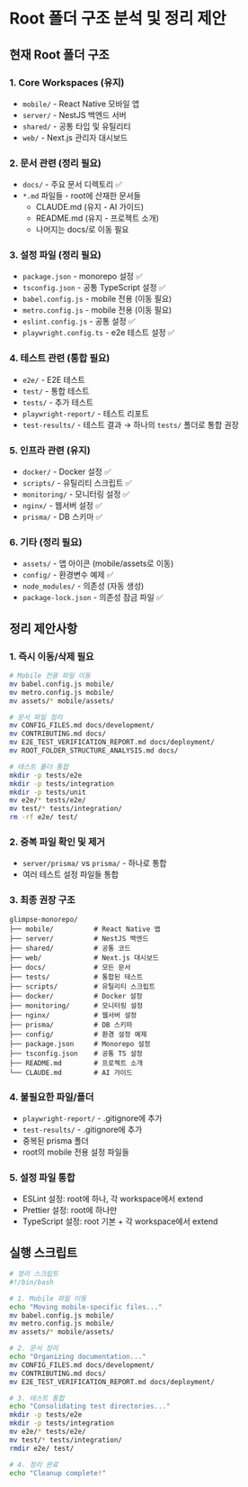 # Root 폴더 구조 분석 및 정리 제안

## 현재 Root 폴더 구조

### 1. **Core Workspaces (유지)**
- `mobile/` - React Native 모바일 앱
- `server/` - NestJS 백엔드 서버  
- `shared/` - 공통 타입 및 유틸리티
- `web/` - Next.js 관리자 대시보드

### 2. **문서 관련 (정리 필요)**
- `docs/` - 주요 문서 디렉토리 ✅
- `*.md` 파일들 - root에 산재한 문서들
  - CLAUDE.md (유지 - AI 가이드)
  - README.md (유지 - 프로젝트 소개)
  - 나머지는 docs/로 이동 필요

### 3. **설정 파일 (정리 필요)**
- `package.json` - monorepo 설정 ✅
- `tsconfig.json` - 공통 TypeScript 설정 ✅
- `babel.config.js` - mobile 전용 (이동 필요)
- `metro.config.js` - mobile 전용 (이동 필요)
- `eslint.config.js` - 공통 설정 ✅
- `playwright.config.ts` - e2e 테스트 설정 ✅

### 4. **테스트 관련 (통합 필요)**
- `e2e/` - E2E 테스트
- `test/` - 통합 테스트
- `tests/` - 추가 테스트
- `playwright-report/` - 테스트 리포트
- `test-results/` - 테스트 결과
→ 하나의 `tests/` 폴더로 통합 권장

### 5. **인프라 관련 (유지)**
- `docker/` - Docker 설정 ✅
- `scripts/` - 유틸리티 스크립트 ✅
- `monitoring/` - 모니터링 설정 ✅
- `nginx/` - 웹서버 설정 ✅
- `prisma/` - DB 스키마 ✅

### 6. **기타 (정리 필요)**
- `assets/` - 앱 아이콘 (mobile/assets로 이동)
- `config/` - 환경변수 예제 ✅
- `node_modules/` - 의존성 (자동 생성)
- `package-lock.json` - 의존성 잠금 파일 ✅

## 정리 제안사항

### 1. 즉시 이동/삭제 필요
```bash
# Mobile 전용 파일 이동
mv babel.config.js mobile/
mv metro.config.js mobile/
mv assets/* mobile/assets/

# 문서 파일 정리
mv CONFIG_FILES.md docs/development/
mv CONTRIBUTING.md docs/
mv E2E_TEST_VERIFICATION_REPORT.md docs/deployment/
mv ROOT_FOLDER_STRUCTURE_ANALYSIS.md docs/

# 테스트 폴더 통합
mkdir -p tests/e2e
mkdir -p tests/integration
mkdir -p tests/unit
mv e2e/* tests/e2e/
mv test/* tests/integration/
rm -rf e2e/ test/
```

### 2. 중복 파일 확인 및 제거
- `server/prisma/` vs `prisma/` - 하나로 통합
- 여러 테스트 설정 파일들 통합

### 3. 최종 권장 구조
```
glimpse-monorepo/
├── mobile/          # React Native 앱
├── server/          # NestJS 백엔드
├── shared/          # 공통 코드
├── web/             # Next.js 대시보드
├── docs/            # 모든 문서
├── tests/           # 통합된 테스트
├── scripts/         # 유틸리티 스크립트
├── docker/          # Docker 설정
├── monitoring/      # 모니터링 설정
├── nginx/           # 웹서버 설정
├── prisma/          # DB 스키마
├── config/          # 환경 설정 예제
├── package.json     # Monorepo 설정
├── tsconfig.json    # 공통 TS 설정
├── README.md        # 프로젝트 소개
└── CLAUDE.md        # AI 가이드

```

### 4. 불필요한 파일/폴더
- `playwright-report/` - .gitignore에 추가
- `test-results/` - .gitignore에 추가
- 중복된 prisma 폴더
- root의 mobile 전용 설정 파일들

### 5. 설정 파일 통합
- ESLint 설정: root에 하나, 각 workspace에서 extend
- Prettier 설정: root에 하나만
- TypeScript 설정: root 기본 + 각 workspace에서 extend

## 실행 스크립트

```bash
# 정리 스크립트
#!/bin/bash

# 1. Mobile 파일 이동
echo "Moving mobile-specific files..."
mv babel.config.js mobile/
mv metro.config.js mobile/
mv assets/* mobile/assets/

# 2. 문서 정리
echo "Organizing documentation..."
mv CONFIG_FILES.md docs/development/
mv CONTRIBUTING.md docs/
mv E2E_TEST_VERIFICATION_REPORT.md docs/deployment/

# 3. 테스트 통합
echo "Consolidating test directories..."
mkdir -p tests/e2e
mkdir -p tests/integration
mv e2e/* tests/e2e/
mv test/* tests/integration/
rmdir e2e/ test/

# 4. 정리 완료
echo "Cleanup complete!"
```